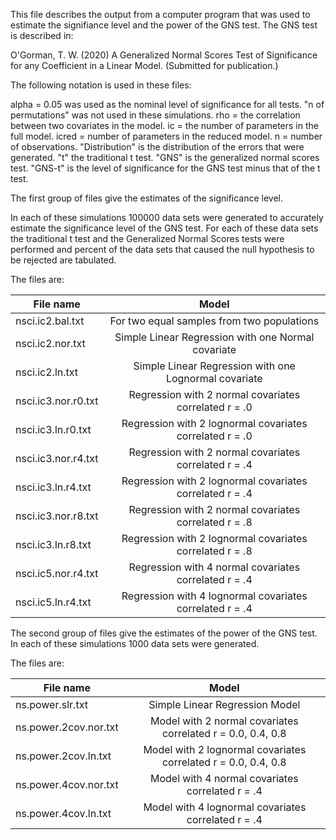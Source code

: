 This file describes the output from a computer program that was
used to estimate the signifiance level and the power of the 
GNS test. The GNS test is described in:

O'Gorman, T. W. (2020) A Generalized Normal Scores Test of Significance
for any Coefficient in a Linear Model. (Submitted for publication.)

The following notation is used in these files:

alpha = 0.05 was used as the nominal level of significance for all tests.
"n of permutations" was not used in these simulations.
rho   = the correlation between two covariates in the model.
ic    = the number of parameters in the full model.
icred = number of parameters in the reduced model.
n     = number of observations.
"Distribution" is the distribution of the errors that were generated.
"t" the traditional t test. 
"GNS" is the generalized normal scores test. 
"GNS-t" is the level of significance for the GNS test minus that of the t test.


The first group of files give the estimates of the significance level.

In each of these simulations 100000 data sets were generated to accurately
estimate the significance level of the GNS test. For each of these 
data sets the traditional t test and the Generalized Normal 
Scores tests were performed and percent of the data sets that 
caused the null hypothesis to be rejected are tabulated.


The files are:

|        File name     |              Model|
|----------------------|:------------------:|
|nsci.ic2.bal.txt      |For two equal samples from two populations|
|nsci.ic2.nor.txt      |Simple Linear Regression with one Normal covariate|
|nsci.ic2.ln.txt       |Simple Linear Regression with one Lognormal covariate|
|nsci.ic3.nor.r0.txt   |Regression with 2 normal covariates correlated r = .0|
|nsci.ic3.ln.r0.txt    |Regression with 2 lognormal covariates correlated r = .0|
|nsci.ic3.nor.r4.txt   |Regression with 2 normal covariates correlated r = .4|
|nsci.ic3.ln.r4.txt    |Regression with 2 lognormal covariates correlated r = .4|
|nsci.ic3.nor.r8.txt   |Regression with 2 normal covariates correlated r = .8|
|nsci.ic3.ln.r8.txt    |Regression with 2 lognormal covariates correlated r = .8|
|nsci.ic5.nor.r4.txt   |Regression with 4 normal covariates correlated r = .4|
|nsci.ic5.ln.r4.txt    |Regression with 4 lognormal covariates correlated r = .4| 



The second group of files give the estimates of the power of the GNS test.
In each of these simulations 1000 data sets were generated.
 

The files are:

|        File name     |              Model|
|------------------------|:------------------:|
| ns.power.slr.txt       |Simple Linear Regression Model |
| ns.power.2cov.nor.txt  |Model with 2 normal covariates correlated r = 0.0, 0.4, 0.8|
| ns.power.2cov.ln.txt   |Model with 2 lognormal covariates correlated r = 0.0, 0.4, 0.8|
| ns.power.4cov.nor.txt  |Model with 4 normal covariates correlated r = .4|
| ns.power.4cov.ln.txt   |Model with 4 lognormal covariates correlated r = .4|


